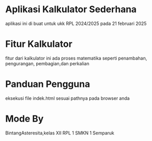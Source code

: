 # Aplikasi Kalkulator Sederhana 
aplikasi ini di buat untuk ukk RPL 2024/2025 pada 21 februari 2025

# Fitur Kalkulator 
fitur dari kalkulator ini ada proses matematika seperti penambahan, pengurangan, pembagian,dan perkalian 

# Panduan Pengguna
eksekusi file indek.html sesuai pathnya pada browser anda

# Mode By
BintangAsteresita,kelas XII RPL 1 SMKN 1 Semparuk 
